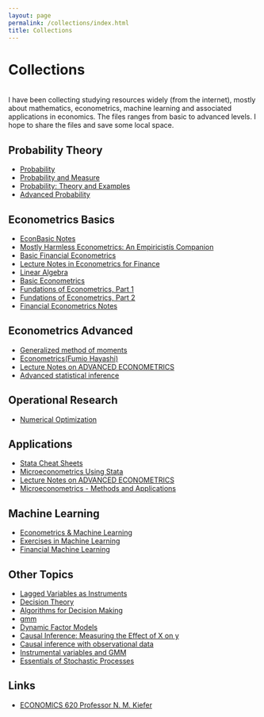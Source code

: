 ```yaml
---
layout: page
permalink: /collections/index.html
title: Collections
---
```


# Collections

<br>I have been collecting studying resources widely (from the internet), mostly about mathematics, econometrics, machine learning and associated applications in economics. The files ranges from basic to advanced levels. I hope to share the files and save some local space.

## Probability Theory

- [Probability](https://seaaann.github.io/file/collections/Probability/p.pdf)
- [Probability and Measure](https://seaaann.github.io/file/collections/Probability/pm.pdf)
- [Probability: Theory and Examples](https://seaaann.github.io/file/collections/Probability/PTE5_011119.pdf)
- [Advanced Probability](https://seaaann.github.io/file/collections/Probability/ap.pdf)

## Econometrics Basics

- [EconBasic Notes](https://seaaann.github.io/file/collections/Basics/econ372lec1.pdf)
- [Mostly Harmless Econometrics: An Empiricistís Companion](https://seaaann.github.io/file/collections/Basics/Angrist&Pischke.pdf)
- [Basic Financial Econometrics](https://seaaann.github.io/file/collections/Basics/Basic_Financial_Econometrics.pdf)
- [Lecture Notes in Econometrics for Finance](https://seaaann.github.io/file/collections/Basics/EcmtFinAll.pdf)
- [Linear Algebra](https://seaaann.github.io/file/collections/Basics/linear-algebra-notes.pdf)
- [Basic Econometrics](https://seaaann.github.io/file/collections/Basics/basic.pdf)
- [Fundations of Econometrics, Part 1](https://seaaann.github.io/file/collections/Basics/Ectsbook.pdf)
- [Fundations of Econometrics, Part 2](https://seaaann.github.io/file/collections/Basics/EctsPart2book.pdf)
- [Financial Econometrics Notes](https://seaaann.github.io/file/collections/Basics/financial-econometrics-2020-2021.pdf)


## Econometrics Advanced
- [Generalized method of moments](https://seaaann.github.io/file/collections/Advanced/Generalized_method_of_moments.pdf)
- [Econometrics(Fumio Hayashi)](https://seaaann.github.io/file/collections/Advanced/Fumio_Hayashi_Econometrics.pdf)
- [Lecture Notes on ADVANCED ECONOMETRICS](https://seaaann.github.io/file/collections/Advanced/ADVANCED_ECONOMETRICS.pdf)
- [Advanced statistical inference](https://seaaann.github.io/file/collections/Advanced/STAT613.pdf)

## Operational Research

- [Numerical Optimization](https://seaaann.github.io/file/collections/OR/num_optimization.pdf)


## Applications

- [Stata Cheat Sheets](https://seaaann.github.io/file/collections/Applications/statacheatsheets.pdf)
- [Microeconometrics Using Stata](https://seaaann.github.io/file/collections/Applications/Microeconometrics_Using_Stata.pdf)
- [Lecture Notes on ADVANCED ECONOMETRICS](https://seaaann.github.io/file/collections/Applications/Microeconometrics_Using_Stata.pdf)
- [Microeconometrics - Methods and Applications](https://seaaann.github.io/file/collections/Applications/Microeconometrics_Methods_and_Applications.pdf)

## Machine Learning

- [Econometrics & Machine Learning](https://seaaann.github.io/file/collections/MachineLearning/Machine_Learning_and_Econometrics_EF.pdf)
- [Exercises in Machine Learning](https://seaaann.github.io/file/collections/MachineLearning/2206_13446.pdf)
- [Financial Machine Learning](https://seaaann.github.io/file/collections/MachineLearning/w31502.pdf)

## Other Topics
- [Lagged Variables as Instruments](https://seaaann.github.io/file/collections/others/WangBellemareLaggedIVsMay2019.pdf)
- [Decision Theory](https://seaaann.github.io/file/collections/others/econ722slides.pdf)
- [Algorithms for Decision Making](https://seaaann.github.io/file/collections/others/dm.pdf)
- [gmm](https://seaaann.github.io/file/collections/others/gmm.pdf)
- [Dynamic Factor Models](https://seaaann.github.io/file/collections/others/Stock_Watson_HOM_Vol2.pdf)
- [Causal Inference: Measuring the Effect of X on y](https://seaaann.github.io/file/collections/others/cimexy.pdf)
- [Causal inference with observational data](https://seaaann.github.io/file/collections/others/dc09_nichols.pdf)
- [Instrumental variables and GMM](https://seaaann.github.io/file/collections/others/ivreg2_bcwp545.pdf)
- [Essentials of Stochastic Processes](https://seaaann.github.io/file/collections/others/EOSP2021.pdf)

## Links
- [ECONOMICS 620 Professor N. M. Kiefer](https://courses.cit.cornell.edu/econ620/620lect.htm)



<!-- ## Chat with me -->

<!-- **Jan 2023:** I have set up the [online-coffee-time](https://calendly.com/lancecai/meet-with-lance) (Inspired by **[Shangzhe Wu](https://elliottwu.com/)**). Welcome to chat with me! -->

<!-- Calendly inline widget begin -->

<!-- <div class="calendly-inline-widget" data-url="https://calendly.com/lancecai/meet-with-lance" style="min-width:320px;height:630px;"></div>
<script type="text/javascript" src="https://assets.calendly.com/assets/external/widget.js" async></script> -->
<!-- Calendly inline widget end -->

